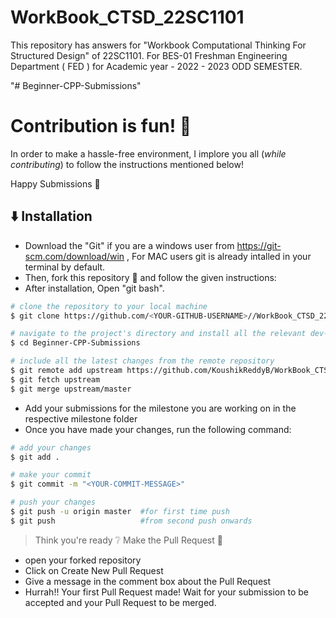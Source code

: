 # WorkBook_CTSD_22SC1101
This repository has answers for "Workbook Computational Thinking For Structured Design" of 22SC1101. For BES-01 Freshman Engineering Department ( FED ) for Academic year - 2022 - 2023 ODD SEMESTER. 

"# Beginner-CPP-Submissions" 
# Contribution is fun! :green_heart:

In order to make a hassle-free environment, I implore you all (_while contributing_) to follow the instructions mentioned below!

Happy Submissions :slightly_smiling_face:

## :arrow_down: Installation
- Download the "Git" if you are a windows user from https://git-scm.com/download/win , For MAC users git is already intalled in your terminal by default.
- Then, fork this repository :fork_and_knife: and follow the given instructions:
- After installation, Open "git bash".

```bash
# clone the repository to your local machine
$ git clone https://github.com/<YOUR-GITHUB-USERNAME>//WorkBook_CTSD_22SC1101.git

# navigate to the project's directory and install all the relevant dev-dependencies
$ cd Beginner-CPP-Submissions

# include all the latest changes from the remote repository
$ git remote add upstream https://github.com/KoushikReddyB/WorkBook_CTSD_22SC1101
$ git fetch upstream
$ git merge upstream/master
```

- Add your submissions for the milestone you are working on in the respective milestone folder
- Once you have made your changes, run the following command:

```bash
# add your changes
$ git add .

# make your commit
$ git commit -m "<YOUR-COMMIT-MESSAGE>"

# push your changes
$ git push -u origin master  #for first time push
$ git push                   #from second push onwards
```

> Think you're ready :grey_question: Make the Pull Request :tropical_drink:
-  open your forked repository
- Click on Create New Pull Request
- Give a message in the comment box about the Pull Request
- Hurrah!! Your first Pull Request made! Wait for your submission to be accepted and your Pull Request to be merged.
